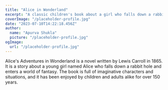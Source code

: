 ```yaml
---
title: "Alice in Wonderland"
excerpt: "A classic children's book about a girl who falls down a rabbit hole and enters a world of fantasy."
coverImage: "/placeholder-profile.jpg"
date: "2023-07-10T14:22:18.456Z"
author:
  name: "Apurva Shukla"
  picture: "/placeholder-profile.jpg"
ogImage:
  url: "/placeholder-profile.jpg"
---
```


Alice's Adventures in Wonderland is a novel written by Lewis Carroll in 1865. It is a story about a young girl named Alice who falls down a rabbit hole and enters a world of fantasy. The book is full of imaginative characters and situations, and it has been enjoyed by children and adults alike for over 150 years.